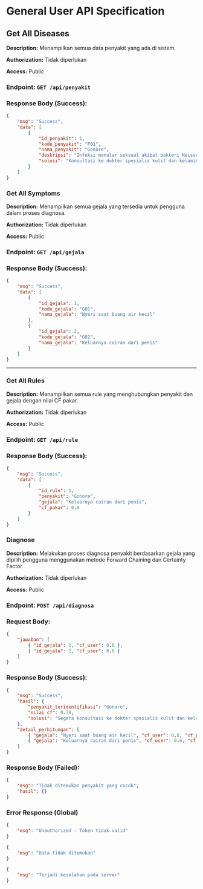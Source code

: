 # General User API Specification

## Get All Diseases

**Description:**
Menampilkan semua data penyakit yang ada di sistem.

**Authorization:**
Tidak diperlukan

**Access:**
Public

### Endpoint: `GET /api/penyakit`

### Response Body (Success):
```json
{
    "msg": "Success",
    "data": [
        {
            "id_penyakit": 1,
            "kode_penyakit": "P01",
            "nama_penyakit": "Gonore",
            "deskripsi": "Infeksi menular seksual akibat bakteri Neisseria gonorrhoeae.",
            "solusi": "Konsultasi ke dokter spesialis kulit dan kelamin."
        }
    ]
}
```

### Get All Symptoms

**Description:**
Menampilkan semua gejala yang tersedia untuk pengguna dalam proses diagnosa.

**Authorization:**
Tidak diperlukan

**Access:**
Public

### Endpoint: `GET /api/gejala`

### Response Body (Success):
```json
{
    "msg": "Success",
    "data": [
        {
            "id_gejala": 1,
            "kode_gejala": "G01",
            "nama_gejala": "Nyeri saat buang air kecil"
        },
        {
            "id_gejala": 2,
            "kode_gejala": "G02",
            "nama_gejala": "Keluarnya cairan dari penis"
        }
    ]
}
```
--- 

### Get All Rules

**Description:**
Menampilkan semua rule yang menghubungkan penyakit dan gejala dengan nilai CF pakar.

**Authorization:**
Tidak diperlukan

**Access:**
Public

### Endpoint: `GET /api/rule`


### Response Body (Success):
```json
{
    "msg": "Success",
    "data": [
        {
            "id_rule": 1,
            "penyakit": "Gonore",
            "gejala": "Keluarnya cairan dari penis",
            "cf_pakar": 0.8
        }
    ]
}
```

### Diagnose

**Description:**
Melakukan proses diagnosa penyakit berdasarkan gejala yang dipilih pengguna menggunakan metode Forward Chaining dan Certainty Factor.

**Authorization:**
Tidak diperlukan

**Access:**
Public

### Endpoint: `POST /api/diagnosa`

### Request Body:
```json
{
    "jawaban": [
        { "id_gejala": 1, "cf_user": 0.8 },
        { "id_gejala": 2, "cf_user": 0.6 }
    ]
}
```

### Response Body (Success):
```json
{
    "msg": "Success",
    "hasil": {
        "penyakit_teridentifikasi": "Gonore",
        "nilai_cf": 0.78,
        "solusi": "Segera konsultasi ke dokter spesialis kulit dan kelamin."
    },
    "detail_perhitungan": [
        { "gejala": "Nyeri saat buang air kecil", "cf_user": 0.8, "cf_pakar": 0.9, "cf_hasil": 0.72 },
        { "gejala": "Keluarnya cairan dari penis", "cf_user": 0.6, "cf_pakar": 0.8, "cf_hasil": 0.48 }
    ]
}
```

### Response Body (Failed):
```json
{
    "msg": "Tidak ditemukan penyakit yang cocok",
    "hasil": {}
}
```

### Error Response (Global)
```json
{
    "msg": "Unauthorized - Token tidak valid"
}
```
```json
{
    "msg": "Data tidak ditemukan"
}
```
```json
{
    "msg": "Terjadi kesalahan pada server"
}
```